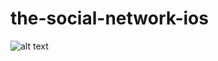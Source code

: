 # the-social-network-ios

 ![alt text](https://raw.githubusercontent.com/pranavjain97/pranavjain97.github.io/master/Signup_Screen.png)
